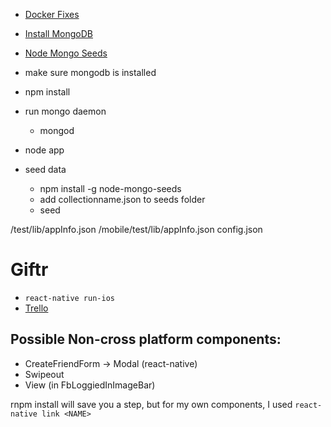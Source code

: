 * [Docker Fixes](https://www.evernote.com/shard/s557/nl/2147483647/2f1e4300-2ef1-4534-a0c0-ce824f053bb6/)
* [Install MongoDB](https://www.evernote.com/shard/s557/nl/2147483647/d3d477c4-fa9c-43de-8167-86eac44c801b/)
* [Node Mongo Seeds](https://github.com/toymachiner62/node-mongo-seeds)

* make sure mongodb is installed
* npm install
* run mongo daemon
  * mongod
* node app
* seed data
	* npm install -g node-mongo-seeds
	* add collectionname.json to seeds folder
	* seed

/test/lib/appInfo.json
/mobile/test/lib/appInfo.json
config.json

# Giftr

* `react-native run-ios`
* [Trello](https://trello.com/b/kOwrKDAC/giftr)

## Possible Non-cross platform components:

* CreateFriendForm -> Modal (react-native)
* Swipeout
* View (in FbLoggiedInImageBar)

rnpm install will save you a step, but for my own components, I used `react-native link <NAME>`
